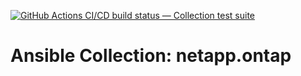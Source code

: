 [![GitHub Actions CI/CD build status — Collection test suite](https://github.com/ansible-collection-migration/netapp.ontap/workflows/Collection%20test%20suite/badge.svg?branch=master)](https://github.com/ansible-collection-migration/netapp.ontap/actions?query=workflow%3A%22Collection%20test%20suite%22)

Ansible Collection: netapp.ontap
=================================================